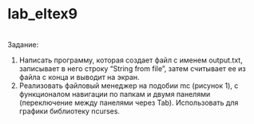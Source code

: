 # lab_eltex9
<br>Задание:<br>
1) Написать программу, которая создает файл с именем output.txt,
записывает в него строку “String from file”, затем считывает ее из файла
с конца и выводит на экран.
2) Реализовать файловый менеджер на подобии mc (рисунок 1), с
функционалом навигации по папкам и двумя панелями (переключение
между панелями через Tab). Использовать для графики библиотеку
ncurses.
